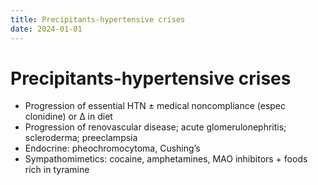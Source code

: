 ```yaml
---
title: Precipitants-hypertensive crises
date: 2024-01-01
---
```

# Precipitants-hypertensive crises

* Progression of essential HTN ± medical noncompliance (espec clonidine) or ∆ in diet
* Progression of renovascular disease; acute glomerulonephritis; scleroderma; preeclampsia
* Endocrine: pheochromocytoma, Cushing’s
* Sympathomimetics: cocaine, amphetamines, MAO inhibitors + foods rich in tyramine
